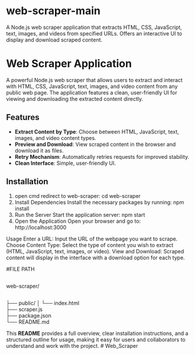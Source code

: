 # web-scraper-main
A Node.js web scraper application that extracts HTML, CSS, JavaScript, text, images, and videos from specified URLs. Offers an interactive UI to display and download scraped content.

###
# Web Scraper Application

A powerful Node.js web scraper that allows users to extract and interact with HTML, CSS, JavaScript, text, images, and video content from any public web page. The application features a clean, user-friendly UI for viewing and downloading the extracted content directly.

## Features
- **Extract Content by Type**: Choose between HTML, JavaScript, text, images, and video content types.
- **Preview and Download**: View scraped content in the browser and download it as files.
- **Retry Mechanism**: Automatically retries requests for improved stability.
- **Clean Interface**: Simple, user-friendly UI.

## Installation

1. open cmd redirect to web-scraper:
   cd web-scraper
2. Install Dependencies
Install the necessary packages by running:
  npm install
3. Run the Server
Start the application server:
  npm start
4. Open the Application
Open your browser and go to: http://localhost:3000

Usage
Enter a URL: Input the URL of the webpage you want to scrape.
Choose Content Type: Select the type of content you wish to extract (HTML, JavaScript, text, images, or video).
View and Download: Scraped content will display in the interface with a download option for each type.


#FILE PATH
##
web-scraper/
## 
├── public/
│   └── index.html       
├── scraper.js         
├── package.json         
└── README.md            
 

This **README** provides a full overview, clear installation instructions, and a structured outline for usage, making it easy for users and collaborators to understand and work with the project.
#   W e b _ S c r a p e r  
 